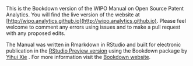 This is the Bookdown version of the WIPO Manual on Open Source Patent Analytics. You will find the live version of the website at [http://wipo.analytics.github.io](http://wipo.analytics.github.io). 
Please feel welcome to comment any errors using issues and to make a pull request with any proposed edits. 

The Manual was written in Rmarkdown in RStudio and built for electronic publication in the [RStudio Preview version](https://www.rstudio.com/products/rstudio/download/preview/) using the Bookdown package by [Yihui Xie](https://github.com/rstudio/bookdown) . For more information visit the [Bookdown website](http://www.bookdown.org).
